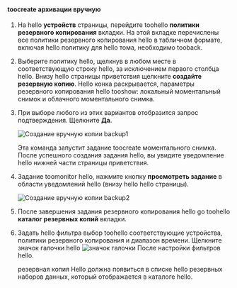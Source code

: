 <!--author=SharS last changed: 9/17/15-->

#### <a name="toocreate-a-manual-backup"></a>toocreate архивации вручную
1. На hello **устройств** страницы, перейдите toohello **политики резервного копирования** вкладки. На этой вкладке перечислены все политики резервного копирования hello в табличном формате, включая hello политику для hello тома, необходимо tooback.
2. Выберите политику hello, щелкнув в любом месте в соответствующую строку hello, за исключением первого столбца hello. Внизу hello страницы приветствия щелкните **создайте резервную копию**. Hello конка раскрывается, параметры резервного копирования hello tooshow: локальный моментальный снимок и облачного моментального снимка. 
3. При выборе любого из этих вариантов отобразится запрос подтверждения. Щелкните **Да**. 
   
    ![Создание вручную копии backup1](./media/storsimple-create-manual-backup-gov/HCS_CreateManualBackup1-gov-include.png)
   
    Эта команда запустит задание toocreate моментального снимка. После успешного создания задания hello, вы увидите уведомление hello нижней части страницы приветствия.
4. Задание toomonitor hello, нажмите кнопку **просмотреть задание** в области уведомлений hello (внизу hello hello страницы). 
   
    ![Создание вручную копии backup2](./media/storsimple-create-manual-backup-gov/HCS_CreateManualBackup2-gov-include.png)
5. После завершения задания резервного копирования hello go toohello **каталог резервных копий** вкладки.
6. Задать hello фильтра выбор toohello соответствующие устройства, политики резервного копирования и диапазон времени. Щелкните значок галочки hello ![значок галочки](./media/storsimple-create-manual-backup/HCS_CheckIcon-include.png) После настройки фильтров hello.
   
   резервная копия Hello должна появиться в списке hello резервных наборов данных, который отображается в каталоге hello.


